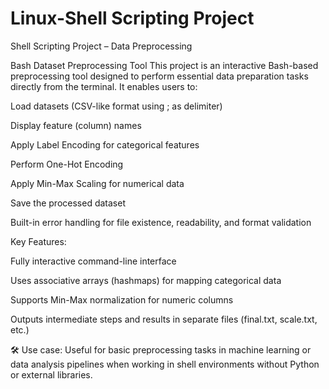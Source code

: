 # Linux-Shell Scripting Project
Shell Scripting Project – Data Preprocessing

 Bash Dataset Preprocessing Tool
This project is an interactive Bash-based preprocessing tool designed to perform essential data preparation tasks directly from the terminal. It enables users to:

 Load datasets (CSV-like format using ; as delimiter)

 Display feature (column) names

Apply Label Encoding for categorical features

Perform One-Hot Encoding

Apply Min-Max Scaling for numerical data

 Save the processed dataset

 Built-in error handling for file existence, readability, and format validation

Key Features:

Fully interactive command-line interface

Uses associative arrays (hashmaps) for mapping categorical data

Supports Min-Max normalization for numeric columns

Outputs intermediate steps and results in separate files (final.txt, scale.txt, etc.)

🛠 Use case: Useful for basic preprocessing tasks in machine learning or data analysis pipelines when working in shell environments without Python or external libraries.
